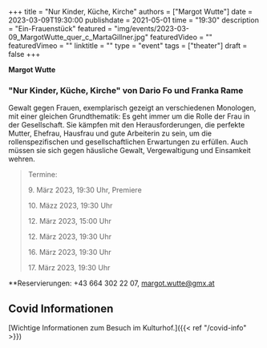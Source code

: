 +++
title = "Nur Kinder, Küche, Kirche"
authors = ["Margot Wutte"]
date = 2023-03-09T19:30:00
publishdate = 2021-05-01
time = "19:30"
description = "Ein-Frauenstück"
featured = "img/events/2023-03-09_MargotWutte_quer_c_MartaGillner.jpg"
featuredVideo = ""
featuredVimeo = ""
linktitle = ""
type = "event"
tags = ["theater"]
draft = false
+++



**Margot Wutte**

### "Nur Kinder, Küche, Kirche" von Dario Fo und Franka Rame

Gewalt gegen Frauen, exemplarisch gezeigt an verschiedenen Monologen, mit einer gleichen Grundthematik: Es geht immer um die Rolle der Frau in der Gesellschaft. Sie kämpfen mit den Herausforderungen, die perfekte Mutter, Ehefrau, Hausfrau und gute Arbeiterin zu sein, um die rollenspezifischen und gesellschaftlichen Erwartungen zu erfüllen. Auch müssen sie sich gegen häusliche Gewalt, Vergewaltigung und Einsamkeit wehren.

>Termine:
>
> 9\. März 2023, 19:30 Uhr, Premiere
>
> 10\. Mäzz 2023, 19:30 Uhr
>
> 12\. März 2023, 15:00 Uhr
> 
> 12\. März 2023, 19:30 Uhr
> 
> 16\. März 2023, 19:30 Uhr
> 
> 17\. März 2023, 19:30 Uhr

**Reservierungen: +43 664 302 22 07, margot.wutte@gmx.at



## Covid Informationen

[Wichtige Informationen zum Besuch im Kulturhof.]({{< ref "/covid-info" >}})
